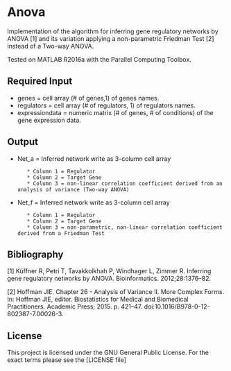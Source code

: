 # Anova

Implementation of the algorithm for inferring gene regulatory networks by ANOVA [1] and its variation applying
a non-parametric Friedman Test [2] instead of a Two-way ANOVA. 

Tested on MATLAB R2016a with the Parallel Computing Toolbox. 

Required Input 
--------------

* genes = cell array (# of genes,1) of genes names.
* regulators = cell array (# of regulators, 1)  of regulators names.
* expressiondata = numeric matrix (# of genes, # of conditions) of the gene expression data.

Output
------

* Net_a = Inferred network write as 3-column cell array 

		 * Column 1 = Regulator 
		 * Column 2 = Target Gene 
		 * Column 3 = non-linear correlation coefficient derived from an analysis of variance (Two-way ANOVA)

* Net_f = Inferred network write as 3-column cell array 

		 * Column 1 = Regulator 
		 * Column 2 = Target Gene 
		 * Column 3 = non-parametric, non-linear correlation coefficient derived from a Friedman Test 
		 
Bibliography		 
------------

[1] Küffner R, Petri T, Tavakkolkhah P, Windhager L, Zimmer R. Inferring gene regulatory networks by ANOVA. 
    Bioinformatics. 2012;28:1376–82.

[2] Hoffman JIE. Chapter 26 - Analysis of Variance II. More Complex Forms. In: Hoffman JIE, editor. 
    Biostatistics for Medical and Biomedical Practitioners. Academic Press; 2015. p. 421–47. doi:10.1016/B978-0-12-802387-7.00026-3.


License
-------

This project is licensed under the GNU General Public License. For the exact terms please see the [LICENSE file]


